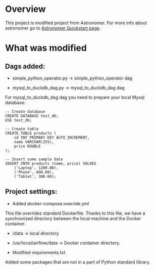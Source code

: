 # Overview
This project is modified project from Astronomer.
For more info about astronomer go to [Astronomer Quickstart page](https://www.astronomer.io/docs/astro/cli/get-started-cli).

# What was modified

## Dags added:
- simple_python_operator.py -> simple_python_operator dag

- mysql_to_duckdb_dag.py -> mysql_to_duckdb_dag dag

For mysql_to_duckdb_dag dag you need to prepare your local Mysql database:

```
-- Create database
CREATE DATABASE test_db;
USE test_db;

-- Create table
CREATE TABLE products (
    id INT PRIMARY KEY AUTO_INCREMENT,
    name VARCHAR(255),
    price DOUBLE
);

-- Insert some sample data
INSERT INTO products (name, price) VALUES 
    ('Laptop', 1200.00),
    ('Phone', 600.00),
    ('Tablet', 300.00);
```

## Project settings:

- Added docker-compose.override.yml

This file overrides standard Dockerfile.
Thanks to this file, we have a synchronized directory between the local machine and the Docker container.
- /data -> local directory
- /usr/local/airflow/data -> Docker container directory.

- Modified requirements.txt

Added some packages that are not in a part of Python standard library.

